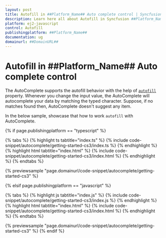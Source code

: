 ```yaml
---
layout: post
title: Autofill in ##Platform_Name## Auto complete control | Syncfusion
description: Learn here all about Autofill in Syncfusion ##Platform_Name## Auto complete control of Syncfusion Essential JS 2 and more.
platform: ej2-javascript
control: Autofill 
publishingplatform: ##Platform_Name##
documentation: ug
domainurl: ##DomainURL##
---
```


# Autofill in ##Platform_Name## Auto complete control

The AutoComplete supports the autofill behavior with the help of [`autofill`](../../api/auto-complete/#autofill) property. Whenever you change the input value, the AutoComplete will autocomplete your data by matching the typed character. Suppose, if no matches found then, AutoComplete doesn't suggest any item.

In the below sample, showcase that how to work `autofill` with AutoComplete.

{% if page.publishingplatform == "typescript" %}

 {% tabs %}
{% highlight ts tabtitle="index.ts" %}
{% include code-snippet/autocomplete/getting-started-cs3/index.ts %}
{% endhighlight %}
{% highlight html tabtitle="index.html" %}
{% include code-snippet/autocomplete/getting-started-cs3/index.html %}
{% endhighlight %}
{% endtabs %}
        
{% previewsample "page.domainurl/code-snippet/autocomplete/getting-started-cs3" %}

{% elsif page.publishingplatform == "javascript" %}

{% tabs %}
{% highlight js tabtitle="index.js" %}
{% include code-snippet/autocomplete/getting-started-cs3/index.js %}
{% endhighlight %}
{% highlight html tabtitle="index.html" %}
{% include code-snippet/autocomplete/getting-started-cs3/index.html %}
{% endhighlight %}
{% endtabs %}

{% previewsample "page.domainurl/code-snippet/autocomplete/getting-started-cs3" %}
{% endif %}

